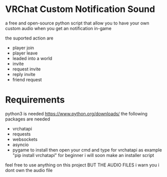 # VRChat Custom Notification Sound
a free and open-source python script that allow you to have your own custom audio when you get an notification in-game

the suported action are
- player join
- player leave
- leaded into a world
- invite
- request invite
- reply invite
- friend request


# Requirements
python3 is needed https://www.python.org/downloads/
the following packages are needed 
- vrchatapi
- requests
- websockets
- asyncio
- pygame
to install then open your cmd and type for vrchatapi as example "pip install vrchatapi"
for beginner i will soon make an installer script


feel free to use anything on this project BUT THE AUDIO FILES i warn you i dont own the audio file
